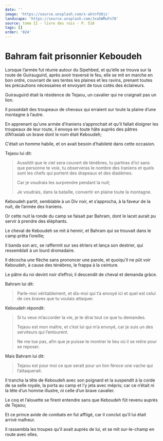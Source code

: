 ```yaml
---
date: ''
image: 'https://source.unsplash.com/s-aktnfUOjs'
landscape: 'https://source.unsplash.com/Jxa5WMuFn78'
source: tome II - livre des rois - P. 518
tags: []
order: '024'
---
```


# Bahram fait prisonnier Keboudeh

Lorsque l’armée fut réunie autour du Sipehbed, et qu’elle se trouva sur la route de Guirauguird, après avoir traversé le feu, elle se mit en marche en bon ordre, couvrant de ses tentes les plaines et les ravins, prenant toutes les précautions nécessaires et envoyant de tous cotés des éclaireurs.

Guirauguird était la résidence de Tejaou, un cavalier qui ne craignait pas un lion.

Il possédait des troupeaux de chevaux qui erraient sur toute la plaine d’une montagne à l’autre.

En apprenant qu’une armée d’Iraniens s’approchait et qu’il fallait éloigner les troupeaux de leur route, il envoya en toute hâte auprès des pâtres d’Afrasiab un brave dont le nom était Keboudeh;

C’était un homme habile, et on avait besoin d’habileté dans cette occasion.

Tejaou lui dit:

> Aussitôt que le ciel sera couvert de ténèbres, tu partiras d’ici sans que personne te voie, tu observeras le nombre des Iraniens et quels sont les chefs qui portent des drapeaux et des diadèmes.
>
> Car je voudrais les surprendre pendant la nuit;
>
> Je voudrais, dans la bataille, convertir en plaine toute la montagne.

Keboudeh partit, semblable à un Div noir, et s’approcha, à la faveur de la nuit, de l’armée des Iraniens.

Or cette nuit la ronde du camp se faisait par Bahram, dont le lacet aurait pu servir à prendre des éléphants.

Le cheval de Keboudeh se mit à hennir, et Bahram qui se trouvait dans le camp prêta l’oreille;

Il banda son arc, se raffermit sur ses étriers et lança son destrier, qui ressemblait à un lourd dromadaire.

Il décocha une flèche sans prononcer une parole, et quoiqu’il ne pût voir Keboudeh, à cause des ténèbres, le frappa à la ceinture.

Le pâtre du roi devint noir d’effroi; il descendit de cheval et demanda grâce.

Bahram lui dit:

> Parle-moi véritablement, et dis-moi qui t’a envoyé ici et quel est celui de ces braves que tu voulais attaquer.

Keboudeh répondit:

> Si tu veux m’accorder la vie, je te dirai tout ce que tu demandes.
>
> Tejaou est mon maître, et c’est lui qui m’a envoyé, car je suis un des serviteurs qui l’entourent.
>
> Ne me tue pas, afin que je puisse te montrer le lieu où il se retire pour se reposer.

Mais Bahram lui dit:

> Tejaou est pour moi ce que serait pour un lion féroce une vache qui l’attaquerait.

Il trancha la tête de Keboudeh avec son poignard et la suspendit à la corde de sa selle royale, la porta au camp et l’y jeta avec mépris; car ce n’était ni la tête d’un homme illustre, ni celle d’un brave cavalier.

Le coq et l’alouette se firent entendre sans que Keboudeh fût revenu auprès de Tejaou;

Et ce prince avide de combats en fut affligé, car il conclut qu’il lui était arrivé malheur.

Il rassembla les troupes qu’il avait auprès de lui, et se mit sur-le-champ en route avec elles.
